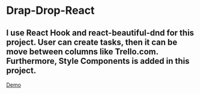 # Drap-Drop-React

## I use React Hook and react-beautiful-dnd for this project. User can create tasks, then it can be move between columns like Trello.com. Furthermore, Style Components is added in this project.

[Demo](https://drap-drop-react.netlify.com/)
